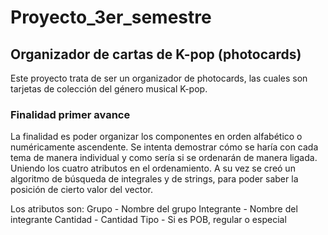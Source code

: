 # Proyecto_3er_semestre

## Organizador de cartas de K-pop (photocards)

Este proyecto trata de ser un organizador de photocards, las cuales son tarjetas de colección del género musical K-pop.

### Finalidad primer avance

La finalidad es poder organizar los componentes en orden alfabético o numéricamente ascendente. Se intenta demostrar cómo se haría con cada tema de manera individual y como sería si se ordenarán de manera ligada. Uniendo los cuatro atributos en el ordenamiento. A su vez se creó un algoritmo de búsqueda de integrales y de strings, para poder saber la posición de cierto valor del vector.

Los atributos son:
Grupo - Nombre del grupo
Integrante - Nombre del integrante
Cantidad - Cantidad
Tipo - Si es POB, regular o especial
